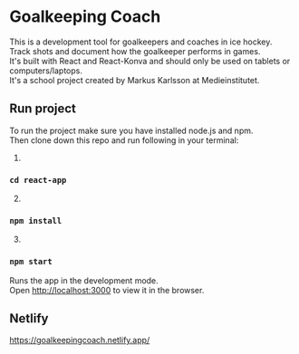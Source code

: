 # Goalkeeping Coach

This is a development tool for goalkeepers and coaches in ice hockey.\
Track shots and document how the goalkeeper performs in games.\
It's built with React and React-Konva and should only be used on tablets or computers/laptops.\
It's a school project created by Markus Karlsson at Medieinstitutet.

## Run project

To run the project make sure you have installed node.js and npm.\
Then clone down this repo and run following in your terminal:

1)

### `cd react-app`

2)

### `npm install`

3)

### `npm start`

Runs the app in the development mode.\
Open [http://localhost:3000](http://localhost:3000) to view it in the browser.

## Netlify

https://goalkeepingcoach.netlify.app/
